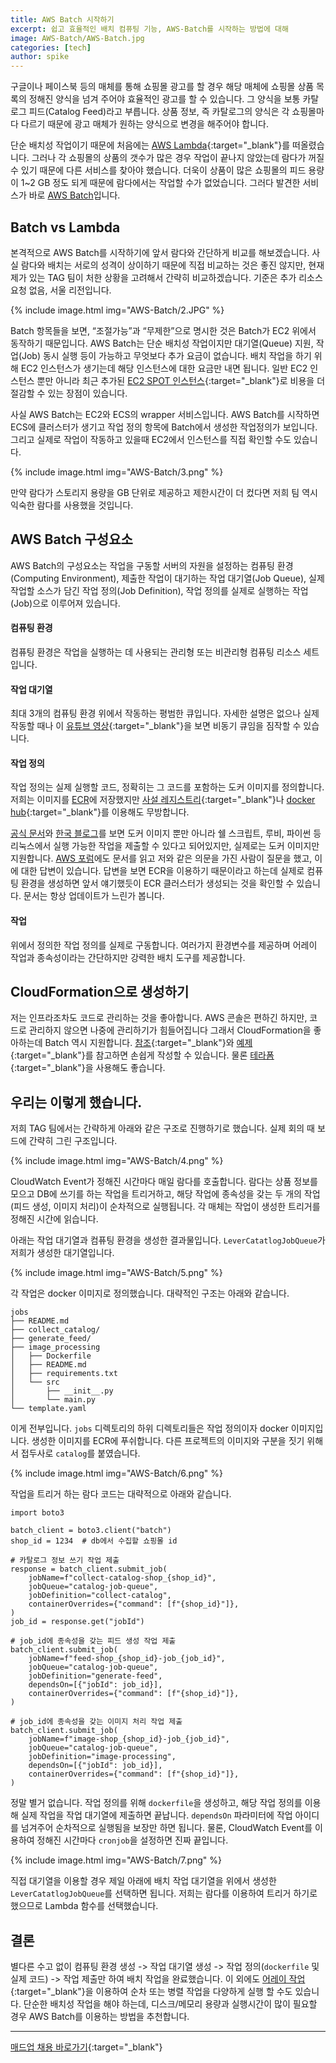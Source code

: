 ```yaml
---
title: AWS Batch 시작하기
excerpt: 쉽고 효율적인 배치 컴퓨팅 기능, AWS-Batch를 시작하는 방법에 대해
image: AWS-Batch/AWS-Batch.jpg
categories: [tech]
author: spike
---
```


구글이나 페이스북 등의 매체를 통해 쇼핑몰 광고를 할 경우 해당 매체에 쇼핑몰 상품 목록의 정해진 양식을 넘겨 주어야
효율적인 광고를 할 수 있습니다. 그 양식을 보통 카탈로그 피드(Catalog Feed)라고 부릅니다. 상품 정보, 즉 카탈로그의 양식은 각 쇼핑몰마다 다르기 때문에 광고 매체가 원하는 양식으로 변경을 해주어야 합니다.

단순 배치성 작업이기 때문에 처음에는 [AWS Lambda](https://aws.amazon.com/ko/lambda/){:target="_blank"}를 떠올렸습니다. 그러나 각 쇼핑몰의 상품의 갯수가 많은 경우 작업이 끝나지 않았는데 람다가 꺼질 수 있기 때문에 다른 서비스를 찾아야 했습니다. 더욱이 상품이 많은 쇼핑몰의 피드 용량이 1~2 GB 정도 되게 때문에 람다에서는 작업할 수가 없었습니다. 그러다 발견한 서비스가 바로 [AWS Batch](https://aws.amazon.com/ko/batch/)입니다.


## Batch vs Lambda
본격적으로 AWS Batch를 시작하기에 앞서 람다와 간단하게 비교를 해보겠습니다. 사실 람다와 배치는 서로의 성격이 상이하기 때문에 직접 비교하는 것은 좋진 않지만, 현재 제가 있는 TAG 팀이 처한 상황을 고려해서 간략히 비교하겠습니다. 기준은 추가 리소스 요청 없음, 서울 리전입니다.

{% include image.html img="AWS-Batch/2.JPG" %}

Batch 항목들을 보면, “조절가능”과 “무제한”으로 명시한 것은 Batch가 EC2 위에서 동작하기 때문입니다. AWS Batch는 단순 배치성 작업이지만 대기열(Queue) 지원, 작업(Job) 동시 실행 등이 가능하고 무엇보다 추가 요금이 없습니다. 배치 작업을 하기 위해 EC2 인스턴스가 생기는데 해당 인스턴스에 대한 요금만 내면 됩니다. 일반 EC2 인스턴스 뿐만 아니라 최근 추가된 [EC2 SPOT 인스턴스](https://aws.amazon.com/ko/ec2/spot/){:target="_blank"}로 비용을 더 절감할 수 있는 장점이 있습니다.

사실 AWS Batch는 EC2와 ECS의 wrapper 서비스입니다. AWS Batch를 시작하면 ECS에 클러스터가 생기고 작업 정의 항목에 Batch에서 생성한 작업정의가 보입니다. 그리고 실제로 작업이 작동하고 있을때 EC2에서 인스턴스를 직접 확인할 수도 있습니다.

{% include image.html img="AWS-Batch/3.png" %}

만약 람다가 스토리지 용량을 GB 단위로 제공하고 제한시간이 더 컸다면 저희 팀 역시 익숙한 람다를 사용했을 것입니다.

## AWS Batch 구성요소
AWS Batch의 구성요소는 작업을 구동할 서버의 자원을 설정하는 컴퓨팅 환경(Computing Environment), 제출한 작업이 대기하는 작업 대기열(Job Queue), 실제 작업할 소스가 담긴 작업 정의(Job Definition), 작업 정의를 실제로 실행하는 작업(Job)으로 이루어져 있습니다.

#### 컴퓨팅 환경
컴퓨팅 환경은 작업을 실행하는 데 사용되는 관리형 또는 비관리형 컴퓨팅 리소스 세트입니다.

#### 작업 대기열
최대 3개의 컴퓨팅 환경 위에서 작동하는 평범한 큐입니다. 자세한 설명은 없으나 실제 작동할 때나 이 [유튜브 영상](https://www.youtube.com/watch?v=T4aAWrGHmxQ&feature=youtu.be){:target="_blank"}을 보면 비동기 큐임을 짐작할 수 있습니다.

#### 작업 정의
작업 정의는 실제 실행할 코드, 정확히는 그 코드를 포함하는 도커 이미지를 정의합니다. 저희는 이미지를 [ECR](https://aws.amazon.com/ko/ecr/)에 저장했지만 [사설 레지스트리](https://tech.madup.com/docker-registry/){:target="_blank"}나 [docker hub](https://hub.docker.com/){:target="_blank"}를 이용해도 무방합니다.

[공식 문서](https://docs.aws.amazon.com/ko_kr/batch/latest/userguide/what-is-batch.html)와 [한국 블로그](https://aws.amazon.com/ko/blogs/korea/category/aws-batch/)를 보면 도커 이미지 뿐만 아니라 쉘 스크립트, 루비, 파이썬 등 리눅스에서 실행 가능한 작업을 제출할 수 있다고 되어있지만, 실제로는 도커 이미지만 지원합니다. [AWS 포럼](https://forums.aws.amazon.com/thread.jspa?threadID=294103)에도 문서를 읽고 저와 같은 의문을 가진 사람이 질문을 했고, 이에 대한 답변이 있습니다. 답변을 보면 ECR을 이용하기 때문이라고 하는데 실제로 컴퓨팅 환경을 생성하면 앞서 얘기했듯이 ECR 클러스터가 생성되는 것을 확인할 수 있습니다. 문서는 항상 업데이트가 느린가 봅니다.

#### 작업
위에서 정의한 작업 정의를 실제로 구동합니다. 여러가지 환경변수를 제공하며 어레이 작업과 종속성이라는 간단하지만 강력한 배치 도구를 제공합니다.

## CloudFormation으로 생성하기
저는 인프라조차도 코드로 관리하는 것을 좋아합니다. AWS 콘솔은 편하긴 하지만, 코드로 관리하지 않으면 나중에 관리하기가 힘들어집니다 그래서 CloudFormation을 좋아하는데 Batch 역시 지원합니다. [참조](https://docs.aws.amazon.com/ko_kr/AWSCloudFormation/latest/UserGuide/AWS_Batch.html){:target="_blank"}와 [예제](https://docs.aws.amazon.com/ko_kr/AWSCloudFormation/latest/UserGuide/sample-templates-services-ap-northeast-2.html#w2aac27c32c13b9){:target="_blank"}를 참고하면 손쉽게 작성할 수 있습니다. 물론 [테라폼](https://www.terraform.io/){:target="_blank"}을 사용해도 좋습니다.

## 우리는 이렇게 했습니다.
저희 TAG 팀에서는 간략하게 아래와 같은 구조로 진행하기로 했습니다. 실제 회의 때 보드에 간략히 그린 구조입니다.

{% include image.html img="AWS-Batch/4.png" %}

CloudWatch Event가 정해진 시간마다 매일 람다를 호출합니다. 람다는 상품 정보를 모으고 DB에 쓰기를 하는 작업을 트리거하고, 해당 작업에 종속성을 갖는 두 개의 작업(피드 생성, 이미지 처리)이 순차적으로 실행됩니다. 각 매체는 작업이 생성한 트리거를 정해진 시간에 읽습니다.

아래는 작업 대기열과 컴퓨팅 환경을 생성한 결과물입니다. `LeverCatatlogJobQueue`가 저희가 생성한 대기열입니다.

{% include image.html img="AWS-Batch/5.png" %}

각 작업은 docker 이미지로 정의했습니다. 대략적인 구조는 아래와 같습니다.

```
jobs
├── README.md
├── collect_catalog/
├── generate_feed/
├── image_processing
│   ├── Dockerfile
│   ├── README.md
│   ├── requirements.txt
│   └── src
│       ├── __init__.py
│       └── main.py
└── template.yaml
```

이게 전부입니다. `jobs` 디렉토리의 하위 디렉토리들은 작업 정의이자 docker 이미지입니다. 생성한 이미지를 ECR에 푸쉬합니다. 다른 프로젝트의 이미지와 구분을 짓기 위해서 접두사로 `catalog`를 붙였습니다.

{% include image.html img="AWS-Batch/6.png" %}

작업을 트리거 하는 람다 코드는 대략적으로 아래와 같습니다.

```
import boto3

batch_client = boto3.client("batch")
shop_id = 1234  # db에서 수집할 쇼핑몰 id

# 카탈로그 정보 쓰기 작업 제출
response = batch_client.submit_job(
    jobName=f"collect-catalog-shop_{shop_id}",
    jobQueue="catalog-job-queue",
    jobDefinition="collect-catalog",
    containerOverrides={"command": [f"{shop_id}"]},
)
job_id = response.get("jobId")

# job_id에 종속성을 갖는 피드 생성 작업 제출
batch_client.submit_job(
    jobName=f"feed-shop_{shop_id}-job_{job_id}",
    jobQueue="catalog-job-queue",
    jobDefinition="generate-feed",
    dependsOn=[{"jobId": job_id}],
    containerOverrides={"command": [f"{shop_id}"]},
)

# job_id에 종속성을 갖는 이미지 처리 작업 제출
batch_client.submit_job(
    jobName=f"image-shop_{shop_id}-job_{job_id}",
    jobQueue="catalog-job-queue",
    jobDefinition="image-processing",
    dependsOn=[{"jobId": job_id}],
    containerOverrides={"command": [f"{shop_id}"]},
)
```

정말 별거 없습니다. 작업 정의를 위해 `dockerfile`을 생성하고, 해당 작업 정의를 이용해 실제 작업을 작업 대기열에
제출하면 끝납니다. `dependsOn` 파라미터에 작업 아이디를 넘겨주어 순차적으로 실행됨을 보장만 하면 됩니다. 물론, CloudWatch Event를 이용하여 정해진 시간마다 `cronjob`을 설정하면 진짜 끝입니다.

{% include image.html img="AWS-Batch/7.png" %}

직접 대기열을 이용할 경우 제일 아래에 배치 작업 대기열을 위에서 생성한 `LeverCatatlogJobQueue`를 선택하면 됩니다. 저희는 람다를 이용하여 트리거 하기로 했으므로 Lambda 함수를 선택했습니다.

## 결론
별다른 수고 없이 컴퓨팅 환경 생성 -> 작업 대기열 생성 -> 작업 정의(`dockerfile` 및 실제 코드) -> 작업 제출만 하여 배치 작업을 완료했습니다. 이 외에도 [어레이 작업](https://docs.aws.amazon.com/ko_kr/batch/latest/userguide/array_jobs.html){:target="_blank"}을 이용하여 순차 또는 병렬 작업을 다양하게 실행 할 수도 있습니다. 단순한 배치성 작업을 해야 하는데, 디스크/메모리 용량과 실행시간이 많이 필요할 경우 AWS Batch를 이용하는 방법을 추천합니다.

---

[매드업 채용 바로가기](https://recruit.madup.com){:target="_blank"}  
